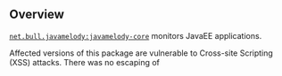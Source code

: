 ## Overview
[`net.bull.javamelody:javamelody-core`](http://search.maven.org/#search%7Cga%7C1%7Ca%3A%22javamelody-core%22) monitors JavaEE applications.

Affected versions of this package are vulnerable to Cross-site Scripting (XSS) attacks. There was no escaping of <script> blocks, allowing attackers to run arbitrary script in the `graphName` string.

## References
- [Github Release Notes](https://github.com/javamelody/javamelody/wiki/ReleaseNotes#1600)
- [Github Issue](https://github.com/javamelody/javamelody/issues/555)
- [Github Commit](https://github.com/javamelody/javamelody/commit/028a85ed599a3648b9fa91d35792dbf219da8a70)
